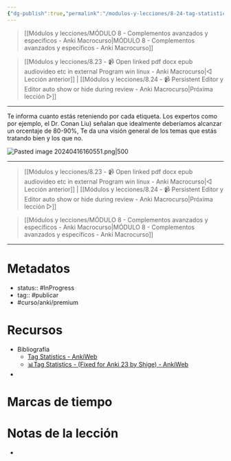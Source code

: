 ```yaml
---
{"dg-publish":true,"permalink":"/modulos-y-lecciones/8-24-tag-statistics-anki-macrocurso/","noteIcon":"","updated":"2024-05-22T13:35:17.723+02:00"}
---
```



> [[Módulos y lecciones/MÓDULO 8 - Complementos avanzados y específicos - Anki Macrocurso\|MÓDULO 8 - Complementos avanzados y específicos - Anki Macrocurso]]

> [[Módulos y lecciones/8.23 - 📹 Open linked pdf docx epub audiovideo etc in external Program win linux - Anki Macrocurso\|◁ Lección anterior]] | [[Módulos y lecciones/8.24 - 📹 Persistent Editor y Editor auto show or hide during review - Anki Macrocurso\|Próxima lección ▷]]

---

Te informa cuanto estás reteniendo por cada etiqueta. Los expertos como por ejemplo, el Dr. Conan Liu) señalan que idealmente deberíamos alcanzar un orcentaje de 80-90%, 
Te da una visión general de los temas que estás tratando bien y los que no.


![Pasted image 20240416160551.png|500](/img/user/ANEXOS/Pasted%20image%2020240416160551.png)

---

> [[Módulos y lecciones/8.23 - 📹 Open linked pdf docx epub audiovideo etc in external Program win linux - Anki Macrocurso\|◁ Lección anterior]] | [[Módulos y lecciones/8.24 - 📹 Persistent Editor y Editor auto show or hide during review - Anki Macrocurso\|Próxima lección ▷]]

> [[Módulos y lecciones/MÓDULO 8 - Complementos avanzados y específicos - Anki Macrocurso\|MÓDULO 8 - Complementos avanzados y específicos - Anki Macrocurso]]

---

# Metadatos
- status:: #InProgress  
- tag:: #publicar 
- #curso/anki/premium

# Recursos
- Bibliografía
	- [Tag Statistics - AnkiWeb](https://ankiweb.net/shared/info/1909213926)
	- [📊Tag Statistics - (Fixed for Anki 23 by Shige)  - AnkiWeb](https://ankiweb.net/shared/info/1269070743)
- 

# Marcas de tiempo


# Notas de la lección
- 